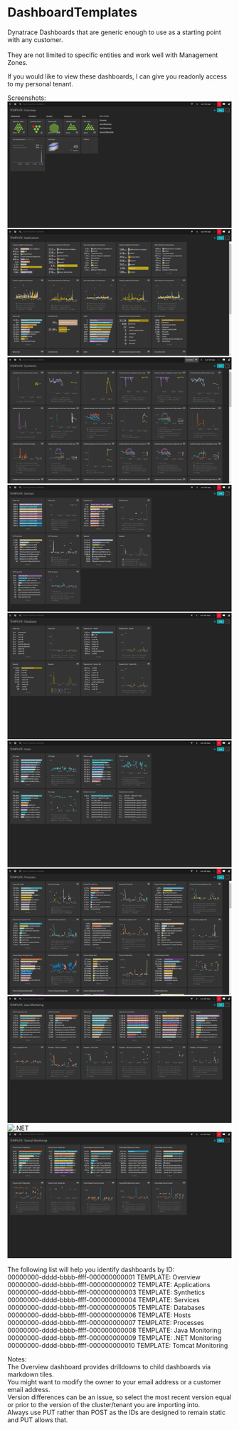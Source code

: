 # DashboardTemplates
Dynatrace Dashboards that are generic enough to use as a starting point with any customer.<br />  
They are not limited to specific entities and work well with Management Zones.<br />

If you would like to view these dashboards, I can give you readonly access to my personal tenant.<br />

Screenshots:
![Overview](images/Overview.png)
![Applications](images/Applications.png)
![Synthetics](images/Synthetics.png)
![Services](images/Services.png)
![Databases](images/Databases.png)
![Hosts](images/Hosts.png)
![Processes](images/Processes.png)
![Java](images/Java.png)
![.NET](images/.NET.png)
![Tomcat](images/Tomcat.png)

The following list will help you identify dashboards by ID:<br />
00000000-dddd-bbbb-ffff-000000000001 TEMPLATE: Overview<br />
00000000-dddd-bbbb-ffff-000000000002 TEMPLATE: Applications<br />
00000000-dddd-bbbb-ffff-000000000003 TEMPLATE: Synthetics<br />
00000000-dddd-bbbb-ffff-000000000004 TEMPLATE: Services<br />
00000000-dddd-bbbb-ffff-000000000005 TEMPLATE: Databases<br />
00000000-dddd-bbbb-ffff-000000000006 TEMPLATE: Hosts<br />
00000000-dddd-bbbb-ffff-000000000007 TEMPLATE: Processes<br />
00000000-dddd-bbbb-ffff-000000000008 TEMPLATE: Java Monitoring<br />
00000000-dddd-bbbb-ffff-000000000009 TEMPLATE: .NET Monitoring<br />
00000000-dddd-bbbb-ffff-000000000010 TEMPLATE: Tomcat Monitoring<br />

Notes: <br />
The Overview dashboard provides drilldowns to child dashboards via markdown tiles.<br />
You might want to modify the owner to your email address or a customer email address.<br />
Version differences can be an issue, so select the most recent version equal or prior to the version of the cluster/tenant you are importing into. <br />
Always use PUT rather than POST as the IDs are designed to remain static and PUT allows that. <br />
